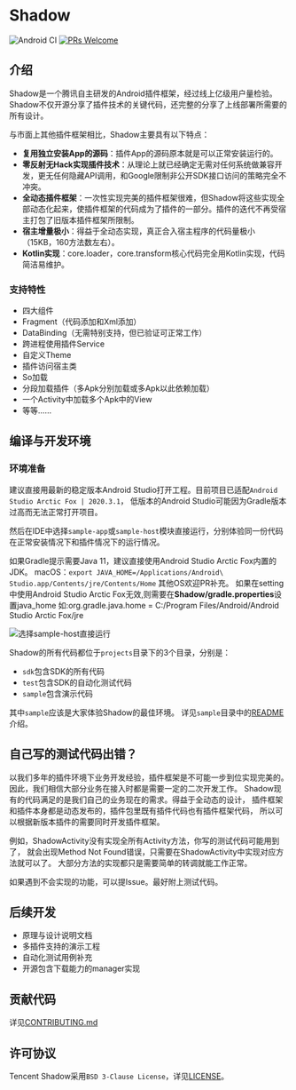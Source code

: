 # Shadow

![Android CI](https://github.com/Tencent/Shadow/workflows/Android%20CI/badge.svg?event=push)
[![PRs Welcome](https://img.shields.io/badge/PRs-welcome-brightgreen.svg?style=flat-square)](http://makeapullrequest.com)

## 介绍
Shadow是一个腾讯自主研发的Android插件框架，经过线上亿级用户量检验。
Shadow不仅开源分享了插件技术的关键代码，还完整的分享了上线部署所需要的所有设计。

与市面上其他插件框架相比，Shadow主要具有以下特点：

* **复用独立安装App的源码**：插件App的源码原本就是可以正常安装运行的。
* **零反射无Hack实现插件技术**：从理论上就已经确定无需对任何系统做兼容开发，更无任何隐藏API调用，和Google限制非公开SDK接口访问的策略完全不冲突。
* **全动态插件框架**：一次性实现完美的插件框架很难，但Shadow将这些实现全部动态化起来，使插件框架的代码成为了插件的一部分。插件的迭代不再受宿主打包了旧版本插件框架所限制。
* **宿主增量极小**：得益于全动态实现，真正合入宿主程序的代码量极小（15KB，160方法数左右）。
* **Kotlin实现**：core.loader，core.transform核心代码完全用Kotlin实现，代码简洁易维护。

### 支持特性
* 四大组件
* Fragment（代码添加和Xml添加）
* DataBinding（无需特别支持，但已验证可正常工作）
* 跨进程使用插件Service
* 自定义Theme
* 插件访问宿主类
* So加载
* 分段加载插件（多Apk分别加载或多Apk以此依赖加载）
* 一个Activity中加载多个Apk中的View
* 等等……

## 编译与开发环境

### 环境准备
建议直接用最新的稳定版本Android Studio打开工程。目前项目已适配`Android Studio Arctic Fox | 2020.3.1`，
低版本的Android Studio可能因为Gradle版本过高而无法正常打开项目。

然后在IDE中选择`sample-app`或`sample-host`模块直接运行，分别体验同一份代码在正常安装情况下和插件情况下的运行情况。

如果Gradle提示需要Java 11，建议直接使用Android Studio Arctic Fox内置的JDK。
macOS：`export JAVA_HOME=/Applications/Android\ Studio.app/Contents/jre/Contents/Home`
其他OS欢迎PR补充。
如果在setting中使用Android Studio Arctic Fox无效,则需要在**Shadow/gradle.properties**设置java_home
如:org.gradle.java.home = C:/Program Files/Android/Android Studio Arctic Fox/jre

![选择sample-host直接运行](pics/run-sample-host-in-ide.png)

Shadow的所有代码都位于`projects`目录下的3个目录，分别是：

* `sdk`包含SDK的所有代码
* `test`包含SDK的自动化测试代码
* `sample`包含演示代码

其中`sample`应该是大家体验Shadow的最佳环境。
详见`sample`目录中的[README](projects/sample/README.md)介绍。

## 自己写的测试代码出错？
以我们多年的插件环境下业务开发经验，插件框架是不可能一步到位实现完美的。
因此，我们相信大部分业务在接入时都是需要一定的二次开发工作。
Shadow现有的代码满足的是我们自己的业务现在的需求。得益于全动态的设计，
插件框架和插件本身都是动态发布的，插件包里既有插件代码也有插件框架代码，
所以可以根据新版本插件的需要同时开发插件框架。

例如，ShadowActivity没有实现全所有Activity方法，你写的测试代码可能用到了，
就会出现Method Not Found错误，只需要在ShadowActivity中实现对应方法就可以了。
大部分方法的实现都只是需要简单的转调就能工作正常。

如果遇到不会实现的功能，可以提Issue。最好附上测试代码。

## 后续开发
* 原理与设计说明文档
* 多插件支持的演示工程
* 自动化测试用例补充
* 开源包含下载能力的manager实现

## 贡献代码
详见[CONTRIBUTING.md](CONTRIBUTING.md)

## 许可协议
Tencent Shadow采用`BSD 3-Clause License`，详见[LICENSE](LICENSE.txt)。
